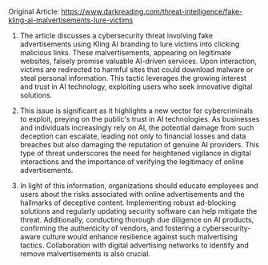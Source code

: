 Original Article: https://www.darkreading.com/threat-intelligence/fake-kling-ai-malvertisements-lure-victims

1) The article discusses a cybersecurity threat involving fake advertisements using Kling AI branding to lure victims into clicking malicious links. These malvertisements, appearing on legitimate websites, falsely promise valuable AI-driven services. Upon interaction, victims are redirected to harmful sites that could download malware or steal personal information. This tactic leverages the growing interest and trust in AI technology, exploiting users who seek innovative digital solutions.

2) This issue is significant as it highlights a new vector for cybercriminals to exploit, preying on the public's trust in AI technologies. As businesses and individuals increasingly rely on AI, the potential damage from such deception can escalate, leading not only to financial losses and data breaches but also damaging the reputation of genuine AI providers. This type of threat underscores the need for heightened vigilance in digital interactions and the importance of verifying the legitimacy of online advertisements.

3) In light of this information, organizations should educate employees and users about the risks associated with online advertisements and the hallmarks of deceptive content. Implementing robust ad-blocking solutions and regularly updating security software can help mitigate the threat. Additionally, conducting thorough due diligence on AI products, confirming the authenticity of vendors, and fostering a cybersecurity-aware culture would enhance resilience against such malvertising tactics. Collaboration with digital advertising networks to identify and remove malvertisements is also crucial.